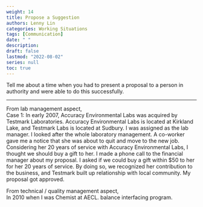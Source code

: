 ```yaml
---
weight: 14
title: Propose a Suggestion
authors: Lenny Lin
categories: Working Situations
tags: [Communication]
date: " "
description: 
draft: false
lastmod: "2022-08-02"
series: null
toc: true
---
```



Tell me about a time when you had to present a proposal to a person in authority and were able to do this successfully.
<!--more-->

---
From lab management aspect,  
Case 1: In early 2007, Accuracy Environmental Labs was acquired by Testmark Laboratories.  Accuracy Environmental Labs is located at Kirkland Lake, and Testmark Labs is located at Sudbury.  I was assigned as the lab manager.  I looked after the whole laboratory management.  A co-worker gave me a notice that she was about to quit and move to the new job.  Considering her 20 years of service with Accuracy Environmental Labs, I thought we should buy a gift to her.  I made a phone call to the financial manager about my proposal.  I asked if we could buy a gift within $50 to her for her 20 years of service.  By doing so, we recognized her contribution to the business, and Testmark built up relationship with local community.  My proposal got approved.
 
From technical / quality management aspect,  
In 2010 when I was Chemist at AECL. balance interfacing program.

